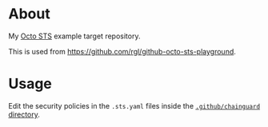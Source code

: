 # About

My [Octo STS](https://github.com/octo-sts/app) example target repository.

This is used from https://github.com/rgl/github-octo-sts-playground.

# Usage

Edit the security policies in the `.sts.yaml` files inside the [`.github/chainguard` directory](.github/chainguard).
